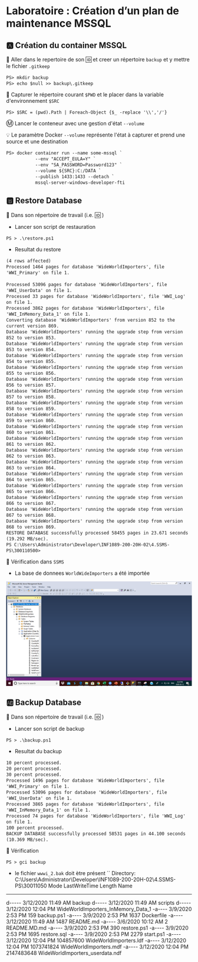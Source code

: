 # Laboratoire : Création d’un plan de maintenance MSSQL

## :a: Création du container MSSQL

:pushpin: Aller dans le repertoire de son :id: et creer un répertoire `backup` et y mettre le fichier `.gitkeep`

```
PS> mkdir backup
PS> echo $null >> backup\.gitkeep
```

:pushpin: Capturer le répertoire courant `$PWD` et le placer dans la variable d'environnement `$SRC`

```
PS> $SRC = (pwd).Path | Foreach-Object {$_ -replace '\\','/'}
```

:m: Lancer le conteneur avec une gestion d'état `--volume`

:bulb: Le paramètre Docker `--volume` représente l'état à capturer et prend une source et une destination

```
PS> docker container run --name some-mssql `
           --env "ACCEPT_EULA=Y" `
           --env "SA_PASSWORD=Password123" `
           --volume ${SRC}:C:/DATA `
           --publish 1433:1433 --detach `
           mssql-server-windows-developer-fti
```

## :b: Restore Database

:pushpin: Dans son répertoire de travail (i.e. :id: )

* Lancer son script de restauration

```
PS > .\restore.ps1
```
* Resultat du restore
```
(4 rows affected)
Processed 1464 pages for database 'WideWorldImporters', file 'WWI_Primary' on file 1.

Processed 53096 pages for database 'WideWorldImporters', file 'WWI_UserData' on file 1.
Processed 33 pages for database 'WideWorldImporters', file 'WWI_Log' on file 1.
Processed 3862 pages for database 'WideWorldImporters', file 'WWI_InMemory_Data_1' on file 1.
Converting database 'WideWorldImporters' from version 852 to the current version 869.
Database 'WideWorldImporters' running the upgrade step from version 852 to version 853.
Database 'WideWorldImporters' running the upgrade step from version 853 to version 854.
Database 'WideWorldImporters' running the upgrade step from version 854 to version 855.
Database 'WideWorldImporters' running the upgrade step from version 855 to version 856.
Database 'WideWorldImporters' running the upgrade step from version 856 to version 857.
Database 'WideWorldImporters' running the upgrade step from version 857 to version 858.
Database 'WideWorldImporters' running the upgrade step from version 858 to version 859.
Database 'WideWorldImporters' running the upgrade step from version 859 to version 860.
Database 'WideWorldImporters' running the upgrade step from version 860 to version 861.
Database 'WideWorldImporters' running the upgrade step from version 861 to version 862.
Database 'WideWorldImporters' running the upgrade step from version 862 to version 863.
Database 'WideWorldImporters' running the upgrade step from version 863 to version 864.
Database 'WideWorldImporters' running the upgrade step from version 864 to version 865.
Database 'WideWorldImporters' running the upgrade step from version 865 to version 866.
Database 'WideWorldImporters' running the upgrade step from version 866 to version 867.
Database 'WideWorldImporters' running the upgrade step from version 867 to version 868.
Database 'WideWorldImporters' running the upgrade step from version 868 to version 869.
RESTORE DATABASE successfully processed 58455 pages in 23.671 seconds (19.292 MB/sec).
PS C:\Users\Administrator\Developer\INF1089-200-20H-02\4.SSMS-PS\300110500>
```

:pushpin: Vérification dans `SSMS` 

* La base de donnees `WorldWideImporters` a été importée

<img src="Images/ssms.png"></img>

## :ab: Backup Database

:pushpin: Dans son répertoire de travail (i.e. :id: )

* Lancer son script de backup

```
PS > .\backup.ps1

```

* Resultat du backup
```
10 percent processed.
20 percent processed.
30 percent processed.
Processed 1496 pages for database 'WideWorldImporters', file 'WWI_Primary' on file 1.
Processed 53096 pages for database 'WideWorldImporters', file 'WWI_UserData' on file 1.
Processed 3865 pages for database 'WideWorldImporters', file 'WWI_InMemory_Data_1' on file 1.
Processed 74 pages for database 'WideWorldImporters', file 'WWI_Log' on file 1.
100 percent processed.
BACKUP DATABASE successfully processed 58531 pages in 44.100 seconds (10.369 MB/sec).
```
:pushpin: Vérification

```
PS > gci backup
```

* le fichier `wwwi_2.bak` doit ètre présent 
``
 Directory: C:\Users\Administrator\Developer\INF1089-200-20H-02\4.SSMS-PS\30011050
Mode                LastWriteTime         Length Name
----                -------------         ------ ----
d-----        3/12/2020  11:49 AM                backup
d-----        3/12/2020  11:49 AM                scripts
d-----        3/12/2020  12:04 PM                WideWorldImporters_InMemory_Data_1
-a----         3/9/2020   2:53 PM            159 backup.ps1
-a----         3/9/2020   2:53 PM           1637 Dockerfile
-a----        3/12/2020  11:49 AM           1487 README.md
-a----         3/6/2020  10:12 AM              2 README.MD.md
-a----         3/9/2020   2:53 PM            390 restore.ps1
-a----         3/9/2020   2:53 PM           1695 restore.sql
-a----         3/9/2020   2:53 PM           2279 start.ps1
-a----        3/12/2020  12:04 PM      104857600 WideWorldImporters.ldf
-a----        3/12/2020  12:04 PM     1073741824 WideWorldImporters.mdf
-a----        3/12/2020  12:04 PM     2147483648 WideWorldImporters_userdata.ndf
```

